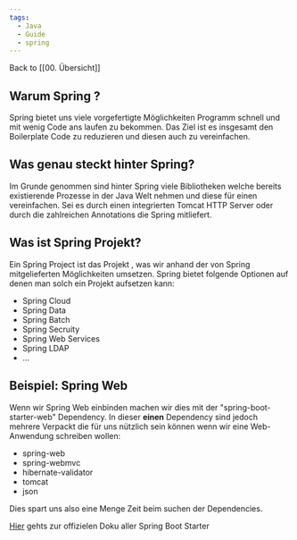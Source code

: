 ```yaml
---
tags:
  - Java
  - Guide
  - spring
---
```

Back to [[00. Übersicht]]
## Warum Spring ?

Spring bietet uns viele vorgefertigte Möglichkeiten Programm schnell und mit wenig Code ans laufen zu bekommen. Das Ziel ist es insgesamt den Boilerplate Code zu reduzieren und diesen auch zu vereinfachen.

## Was genau steckt hinter Spring?

Im Grunde genommen sind hinter Spring viele Bibliotheken welche bereits existierende Prozesse in der Java Welt nehmen und diese für einen vereinfachen. Sei es durch einen integrierten Tomcat HTTP Server oder durch die zahlreichen Annotations die Spring mitliefert.

## Was ist Spring Projekt?

Ein Spring Project ist das Projekt , was wir anhand der von Spring mitgelieferten Möglichkeiten umsetzen. Spring bietet folgende Optionen auf denen man solch ein Projekt aufsetzen kann:
- Spring Cloud
- Spring Data
- Spring Batch
- Spring Secruity
- Spring Web Services
- Spring LDAP
- ...

## Beispiel: Spring Web

Wenn wir Spring Web einbinden machen wir dies mit der "spring-boot-starter-web" Dependency. In dieser **einen** Dependency sind jedoch mehrere Verpackt die für uns nützlich sein können wenn wir eine Web-Anwendung schreiben wollen:
- spring-web
- spring-webmvc
- hibernate-validator
- tomcat
- json

Dies spart uns also eine Menge Zeit beim suchen der Dependencies.

[Hier](https://docs.spring.io/spring-boot/docs/current/reference/htmlsingle/#using.build-systems.starters) gehts zur offizielen Doku aller Spring Boot Starter